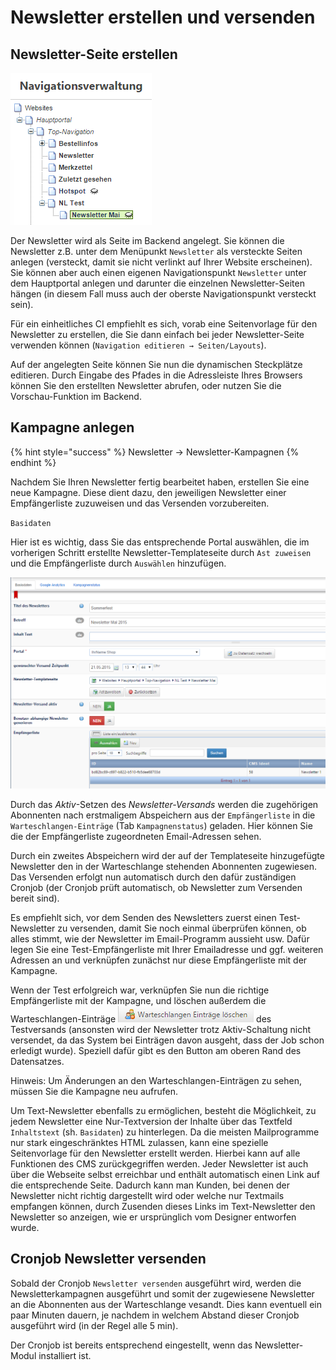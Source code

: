 # Newsletter erstellen und versenden

## Newsletter-Seite erstellen

![](../../.gitbook/assets/newsletter_seite_erstellen1.png)

Der Newsletter wird als Seite im Backend angelegt. Sie können die Newsletter z.B. unter dem Menüpunkt `Newsletter` als versteckte Seiten anlegen \(versteckt, damit sie nicht verlinkt auf Ihrer Website erscheinen\). Sie können aber auch einen eigenen Navigationspunkt `Newsletter` unter dem Hauptportal anlegen und darunter die einzelnen Newsletter-Seiten hängen \(in diesem Fall muss auch der oberste Navigationspunkt versteckt sein\).

Für ein einheitliches CI empfiehlt es sich, vorab eine Seitenvorlage für den Newsletter zu erstellen, die Sie dann einfach bei jeder Newsletter-Seite verwenden können \(`Navigation editieren → Seiten/Layouts`\).

Auf der angelegten Seite können Sie nun die dynamischen Steckplätze editieren. Durch Eingabe des Pfades in die Adressleiste Ihres Browsers können Sie den erstellten Newsletter abrufen, oder nutzen Sie die Vorschau-Funktion im Backend.

## Kampagne anlegen

{% hint style="success" %}
Newsletter → Newsletter-Kampagnen
{% endhint %}

Nachdem Sie Ihren Newsletter fertig bearbeitet haben, erstellen Sie eine neue Kampagne. Diese dient dazu, den jeweiligen Newsletter einer Empfängerliste zuzuweisen und das Versenden vorzubereiten.

`Basidaten`

Hier ist es wichtig, dass Sie das entsprechende Portal auswählen, die im vorherigen Schritt erstellte Newsletter-Templateseite durch `Ast zuweisen` und die Empfängerliste durch `Auswählen` hinzufügen.

![](../../.gitbook/assets/newsletter_seite_erstellen2.png)

  
 Durch das _Aktiv_-Setzen des _Newsletter-Versands_ werden die zugehörigen Abonnenten nach erstmaligem Abspeichern aus der `Empfängerliste` in die `Warteschlangen-Einträge` \(Tab `Kampagnenstatus`\) geladen. Hier können Sie die der Empfängerliste zugeordneten Email-Adressen sehen.

Durch ein zweites Abspeichern wird der auf der Templateseite hinzugefügte Newsletter den in der Warteschlange stehenden Abonnenten zugewiesen. Das Versenden erfolgt nun automatisch durch den dafür zuständigen Cronjob \(der Cronjob prüft automatisch, ob Newsletter zum Versenden bereit sind\).

Es empfiehlt sich, vor dem Senden des Newsletters zuerst einen Test-Newsletter zu versenden, damit Sie noch einmal überprüfen können, ob alles stimmt, wie der Newsletter im Email-Programm aussieht usw. Dafür legen Sie eine Test-Empfängerliste mit Ihrer Emailadresse und ggf. weiteren Adressen an und verknüpfen zunächst nur diese Empfängerliste mit der Kampagne.

Wenn der Test erfolgreich war, verknüpfen Sie nun die richtige Empfängerliste mit der Kampagne, und löschen außerdem die Warteschlangen-Einträge ![](../../.gitbook/assets/newsletter_seite_erstellen3.png) des Testversands \(ansonsten wird der Newsletter trotz Aktiv-Schaltung nicht versendet, da das System bei Einträgen davon ausgeht, dass der Job schon erledigt wurde\). Speziell dafür gibt es den Button am oberen Rand des Datensatzes.

Hinweis: Um Änderungen an den Warteschlangen-Einträgen zu sehen, müssen Sie die Kampagne neu aufrufen.

Um Text-Newsletter ebenfalls zu ermöglichen, besteht die Möglichkeit, zu jedem Newsletter eine Nur-Textversion der Inhalte über das Textfeld `Inhaltstext` \(sh. `Basidaten`\) zu hinterlegen. Da die meisten Mailprogramme nur stark eingeschränktes HTML zulassen, kann eine spezielle Seitenvorlage für den Newsletter erstellt werden. Hierbei kann auf alle Funktionen des CMS zurückgegriffen werden. Jeder Newsletter ist auch über die Webseite selbst erreichbar und enthält automatisch einen Link auf die entsprechende Seite. Dadurch kann man Kunden, bei denen der Newsletter nicht richtig dargestellt wird oder welche nur Textmails empfangen können, durch Zusenden dieses Links im Text-Newsletter den Newsletter so anzeigen, wie er ursprünglich vom Designer entworfen wurde.

## Cronjob Newsletter versenden

Sobald der Cronjob `Newsletter versenden` ausgeführt wird, werden die Newsletterkampagnen ausgeführt und somit der zugewiesene Newsletter an die Abonnenten aus der Warteschlange vesandt. Dies kann eventuell ein paar Minuten dauern, je nachdem in welchem Abstand dieser Cronjob ausgeführt wird \(in der Regel alle 5 min\).

Der Cronjob ist bereits entsprechend eingestellt, wenn das Newsletter-Modul installiert ist.

